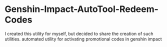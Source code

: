 # Genshin-Impact-AutoTool-Redeem-Codes
I created this utility for myself, but decided to share the creation of such utilities. automated utility for activating promotional codes in genshin impact
